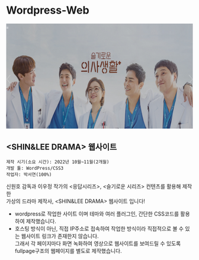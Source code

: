 # Wordpress-Web
<img width="" height="" src="./images/page.jpg"></img>
## <SHIN&LEE DRAMA> 웹사이트
    제작 시기(소요 시간): 2022년 10월~11월(2개월)
    개발 툴: WordPress/CSS3 
    작업자: 박서연(100%)

신원호 감독과 이우정 작가의 <응답시리즈>, <슬기로운 시리즈> 컨텐츠를 활용해 제작한
<br>가상의 드라마 제작사, <SHIN&LEE DRAMA> 웹사이트 입니다!

- wordpress로 작업한 사이트 이며 테마와 여러 플러그인, 간단한 CSS코드를 활용하여 제작했습니다. <br>
- 호스팅 방식이 아닌, 직접 IP주소로 접속하여 작업한 방식이라 직접적으로 볼 수 있는 웹사이트 링크가 존재한지 않습니다. <br> 그래서 각 페이지마다 화면 녹화하여 영상으로 웹사이트를 보여드릴 수 있도록 fullpage구조의 웹페이지를 별도로 제작했습니다. 

